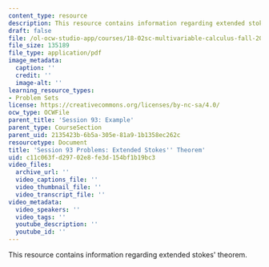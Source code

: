 ```yaml
---
content_type: resource
description: This resource contains information regarding extended stokes' theorem.
draft: false
file: /ol-ocw-studio-app/courses/18-02sc-multivariable-calculus-fall-2010/c11c063fd29702e8fe3d154bf1b19bc3_MIT18_02SC_pb_93_quest.pdf
file_size: 135189
file_type: application/pdf
image_metadata:
  caption: ''
  credit: ''
  image-alt: ''
learning_resource_types:
- Problem Sets
license: https://creativecommons.org/licenses/by-nc-sa/4.0/
ocw_type: OCWFile
parent_title: 'Session 93: Example'
parent_type: CourseSection
parent_uid: 2135423b-6b5a-305e-81a9-1b1358ec262c
resourcetype: Document
title: 'Session 93 Problems: Extended Stokes'' Theorem'
uid: c11c063f-d297-02e8-fe3d-154bf1b19bc3
video_files:
  archive_url: ''
  video_captions_file: ''
  video_thumbnail_file: ''
  video_transcript_file: ''
video_metadata:
  video_speakers: ''
  video_tags: ''
  youtube_description: ''
  youtube_id: ''
---
```

This resource contains information regarding extended stokes' theorem.